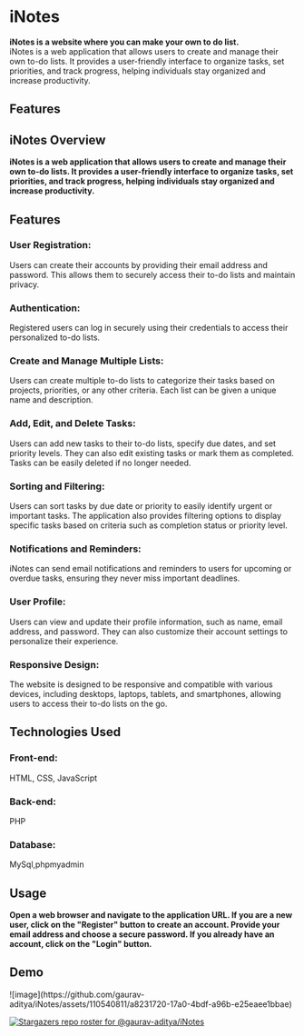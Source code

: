 # iNotes

<b>iNotes is a website where you can make your own to do list.</b>
<br>
iNotes is a web application that allows users to create and manage their own to-do lists. It provides a user-friendly interface to organize tasks, set priorities, and track progress, helping individuals stay organized and increase productivity.

<h2>Features</h2>

<h2>iNotes
Overview</h2>
<b>iNotes is a web application that allows users to create and manage their own to-do lists. It provides a user-friendly interface to organize tasks, set priorities, and track progress, helping individuals stay organized and increase productivity.</b>

<h2>Features</h2>
<h3>User Registration: </h3>Users can create their accounts by providing their email address and password. This allows them to securely access their to-do lists and maintain privacy.
<h3>Authentication:</h3> Registered users can log in securely using their credentials to access their personalized to-do lists.
<h3>Create and Manage Multiple Lists:</h3> Users can create multiple to-do lists to categorize their tasks based on projects, priorities, or any other criteria. Each list can be given a unique name and description.
<h3>Add, Edit, and Delete Tasks: </h3>Users can add new tasks to their to-do lists, specify due dates, and set priority levels. They can also edit existing tasks or mark them as completed. Tasks can be easily deleted if no longer needed.
<h3>Sorting and Filtering: </h3>Users can sort tasks by due date or priority to easily identify urgent or important tasks. The application also provides filtering options to display specific tasks based on criteria such as completion status or priority level.
<h3>Notifications and Reminders: </h3>iNotes can send email notifications and reminders to users for upcoming or overdue tasks, ensuring they never miss important deadlines.
<h3>User Profile:</h3> Users can view and update their profile information, such as name, email address, and password. They can also customize their account settings to personalize their experience.
<h3>Responsive Design:</h3> The website is designed to be responsive and compatible with various devices, including desktops, laptops, tablets, and smartphones, allowing users to access their to-do lists on the go.
<h2>Technologies Used</h2>
<h3>Front-end: </h3>HTML, CSS, JavaScript
<h3>Back-end:</h3> PHP
  <h3>Database:</h3> MySql,phpmyadmin

<h2>Usage</h2>
<b>Open a web browser and navigate to the application URL.
If you are a new user, click on the "Register" button to create an account. Provide your email address and choose a secure password.
If you already have an account, click on the "Login" button.</b>

<h2> Demo </h2>
![image](https://github.com/gaurav-aditya/iNotes/assets/110540811/a8231720-17a0-4bdf-a96b-e25eaee1bbae)

[![Stargazers repo roster for @gaurav-aditya/iNotes](https://reporoster.com/stars/gaurav-aditya/iNotes)](https://github.com/gaurav-aditya/iNotes/stargazers)

